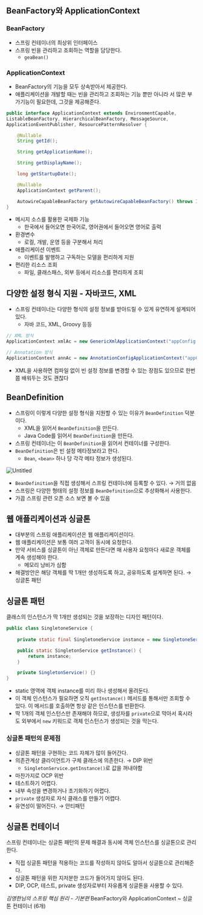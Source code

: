 ## BeanFactory와 ApplicationContext

### BeanFactory

- 스프링 컨테이너의 최상위 인터페이스
- 스프링 빈을 관리하고 조회하는 역할을 담당한다.
    - `geaBean()`

### ApplicationContext

- BeanFactory의 기능을 모두 상속받아서 제공한다.
- 애플리케이션을 개발할 때는 빈을 관리하고 조회하는 기능 뿐만 아니라 서 많은 부가기능이 필요한데, 그것을 제공해준다.


```java
public interface ApplicationContext extends EnvironmentCapable, 
ListableBeanFactory, HierarchicalBeanFactory, MessageSource, 
ApplicationEventPublisher, ResourcePatternResolver {

    @Nullable
    String getId();

    String getApplicationName();

    String getDisplayName();

    long getStartupDate();

    @Nullable
    ApplicationContext getParent();

    AutowireCapableBeanFactory getAutowireCapableBeanFactory() throws IllegalStateException;
}
```

- 메시지 소스를 활용한 국제화 기능
    - 한국에서 들어오면 한국어로, 영어권에서 들어오면 영어로 출력
- 환경변수
    - 로컬, 개발, 운영 등을 구분해서 처리
- 애플리케이션 이벤트
    - 이벤트를 발행하고 구독하는 모델을 편리하게 지원
- 편리한 리소스 조회
    - 파일, 클래스패스, 외부 등에서 리소스를 편리하게 조회

## 다양한 설정 형식 지원 - 자바코드, XML

- 스프링 컨테이너는 다양한 형식의 설정 정보를 받아드릴 수 있게 유연하게 설계되어 있다.
    - 자바 코드, XML, Groovy 등등

```java
// XML 방식
ApplicationContext xmlAc = new GenericXmlApplicationContext("appConfig.xml");

// Annotation 방식
ApplicationContext annAc = new AnnotationConfigApplicationContext("appConfig.class");
```

- XML을 사용하면 컴파일 없이 빈 설정 정보를 변경할 수 있는 장점도 있으므로 한번쯤 배워두는 것도 괜찮다

## BeanDefinition

- 스프링이 이렇게 다양한 설정 형식을 지원할 수 있는 이유가 `BeanDefinition` 덕분이다.
    - XML을 읽어서 `BeanDefinition`을 만든다.
    - Java Code를 읽어서 `BeanDefinition`을 만든다.
- 스프링 컨테이너는 이 `BeanDefinition`을 읽어서 컨테이너를 구성한다.
- `BeanDefinition`은 빈 설정 메타정보라고 한다.
    - `Bean`, `<bean>` 하나 당 각각 메타 정보가 생성된다.

![Untitled](https://s3-us-west-2.amazonaws.com/secure.notion-static.com/0d7c0352-5866-4722-9c1b-55965808df41/Untitled.png)

- `BeanDefinition`을 직접 생성해서 스프링 컨테이너에 등록할 수 있다. → 거의 없음
- 스프링은 다양한 형태의 설정 정보를 `BeanDefinition`으로 추상화해서 사용한다.
- 가끔 스프링 관련 오픈 소스 보면 볼 수 있음

## 웹 애플리케이션과 싱글톤

- 대부분의 스프링 애플리케이션은 웹 애플리케이션이다.
- 웹 애플리케이션은 보통 여러 고객이 동시에 요청한다.
- 만약 서비스를 싱글톤이 아닌 객체로 만든다면 매 사용자 요청마다 새로운 객체를 계속 생성해야 한다.
    - 메모리 낭비가 심함
- 해결방안은 해당 객체를 딱 1개만 생성하도록 하고, 공유하도록 설계하면 된다. → 싱글톤 패턴

## 싱글톤 패턴

클래스의 인스턴스가 딱 1개만 생성되는 것을 보장하는 디자인 패턴이다.

```java
public class SingletoneService {
	
	private static final SingletoneService instance = new SingletoneService();

	public static SingletonService getInstance() {
		return instance;
	}

	private SingletonService() {}
}
```

- static 영역에 객체 instance를 미리 하나 생성해서 올려둔다.
- 이 객체 인스턴스가 필요하면 오직 `getInstance()` 메서드를 통해서만 조회할 수 있다. 이 메서드를 호출하면 항상 같은 인스턴스를 반환한다.
- 딱 1개의 객체 인스턴스만 존재해야 하므로, 생성자를 `private`으로 막아서 혹시라도 외부에서 `new` 키워드로 객체 인스턴스가 생성되는 것을 막는다.

### 싱글톤 패턴의 문제점

- 싱글톤 패턴을 구현하는 코드 자체가 많이 들어간다.
- 의존관계상 클라이언트가 구체 클래스에 의존한다. → DIP 위반
    - `SingletonService.getInstance()`로 값을 꺼내야함
- 마찬가지로 OCP 위반
- 테스트하기 어렵다.
- 내부 속성을 변경하거나 초기화하기 어렵다.
- `private` 생성자로 자식 클래스를 만들기 어렵다.
- 유연성이 떨어진다. → 안티패턴

## 싱글톤 컨테이너

스프링 컨테이너는 싱글톤 패턴의 문제 해결과 동시에 객체 인스턴스를 싱글톤으로 관리한다.

- 직접 싱글톤 패턴을 적용하는 코드를 작성하지 않아도 알아서 싱글톤으로 관리해준다.
- 싱글톤 패턴을 위한 지저분한 코드가 들어가지 않아도 된다.
- DIP, OCP, 테스트, private 생성자로부터 자유롭게 싱글톤을 사용할 수 있다.

*김영한님의 스프링 핵심 원리 - 기본편*
 BeanFactory와 ApplicationContext ~ 싱글톤 컨테이너 (6개)
